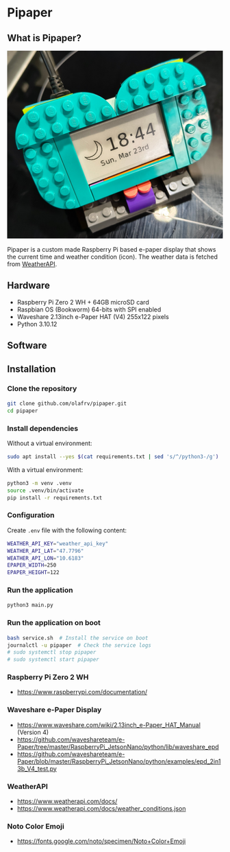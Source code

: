 # Pipaper

## What is Pipaper?

![Pipaper](./screen+lego.jpg)

Pipaper is a custom made Raspberry Pi based e-paper display that shows the 
current time and weather condition (icon). The weather data is fetched 
from [WeatherAPI](https://www.weatherapi.com/).

## Hardware

* Raspberry Pi Zero 2 WH + 64GB microSD card
* Raspbian OS (Bookworm) 64-bits with SPI enabled
* Waveshare 2.13inch e-Paper HAT (V4) 255x122 pixels
* Python 3.10.12
  
## Software

## Installation

### Clone the repository

```bash
git clone github.com/olafrv/pipaper.git
cd pipaper
```

### Install dependencies

Without a virtual environment:
```bash	
sudo apt install --yes $(cat requirements.txt | sed 's/^/python3-/g')
```

With a virtual environment:
```bash
python3 -m venv .venv
source .venv/bin/activate
pip install -r requirements.txt
```

### Configuration

Create `.env` file with the following content:

```bash
WEATHER_API_KEY="weather_api_key"
WEATHER_API_LAT="47.7796"
WEATHER_API_LON="10.6183"
EPAPER_WIDTH=250
EPAPER_HEIGHT=122
```

### Run the application

```bash
python3 main.py
```

### Run the application on boot

```bash
bash service.sh  # Install the service on boot
journalctl -u pipaper  # Check the service logs
# sudo systemctl stop pipaper
# sudo systemctl start pipaper
```

### Raspberry Pi Zero 2 WH

* https://www.raspberrypi.com/documentation/

### Waveshare e-Paper Display

* https://www.waveshare.com/wiki/2.13inch_e-Paper_HAT_Manual (Version 4)
* https://github.com/waveshareteam/e-Paper/tree/master/RaspberryPi_JetsonNano/python/lib/waveshare_epd
* https://github.com/waveshareteam/e-Paper/blob/master/RaspberryPi_JetsonNano/python/examples/epd_2in13b_V4_test.py

### WeatherAPI

* https://www.weatherapi.com/docs/
* https://www.weatherapi.com/docs/weather_conditions.json

### Noto Color Emoji

* https://fonts.google.com/noto/specimen/Noto+Color+Emoji